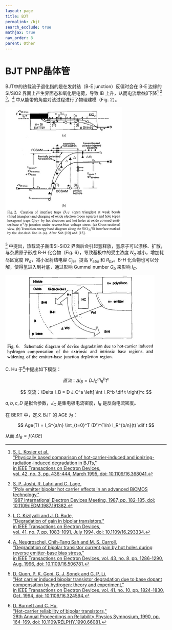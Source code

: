 ```yaml
---
layout: page
title: BJT
permalink: /bjt
search_exclude: true
mathjax: true
nav_order: 8
parent: Other
---
```


# BJT PNP晶体管

BJT中的热载流子退化指的是在发射结（B-E junction）反偏时会在 B-E 边缘的 Si/SiO2 界面上产生界面态和氧化层电荷，导致 IB 上升，从而电流增益β下降[^1] [^2] [^3]。[^5] 中从能带的角度对该过程进行了物理建模（Fig. 2）。

![](/assets/images/Fig.%202.%20Creation%20of%20interface%20traps%20in%20npn.jpg)

[^6] 中提出，热载流子轰击Si-SiO2 界面后会引起氢释放，氢原子可以漂移、扩散，与杂质原子形成 B-H 化合物（Fig. 6），导致基极中的受主浓度 $N_a$ 减小，增加耗尽区宽度 $W_d$，减小发射结电容 $C_{je}$，提高 $V_{ebo}$ 和 $R_{bx}$。B-H 化合物也可以分解，使得氢进入到衬底，通过影响 Gummel number $G_b$ 来影响 $I_C$.

![](/assets/images/Fig.%206.%20Schematic%20diagram%20of%20device%20degradation.jpg)

C. Hu 于[^4]中提出如下模型：

$$
直流：\Delta I_B = D J_C^a I_R^b t^c
$$

$$
交流：\Delta I_B = D J_C^a \left[ \int I_R^b \dif t  \right]^c
$$

$a,b,c,D$ 是拟合参数，$J_C$ 是集电极电流密度，$I_R$ 是反向电流密度。

在 BERT 中，定义 BJT 的 AGE 为：

$$
Age(T) = I_S^{a/n} \int_{t=0}^T (D')^{1/n} I_R^{b/n}(t) \dif t
$$

从而 $\Delta I_B \propto f(AGE)$



[^1]: [S. L. Kosier et al.,<br> "Physically based comparison of hot-carrier-induced and ionizing-radiation-induced degradation in BJTs,"<br> in IEEE Transactions on Electron Devices,<br> vol. 42, no. 3, pp. 436-444, March 1995, doi: 10.1109/16.368041.](https://ieeexplore.ieee.org/abstract/document/368041/)

[^2]: [S. P. Joshi, R. Lahri and C. Lage,<br> "Poly emitter bipolar hot carrier effects in an advanced BiCMOS technology,"<br> 1987 International Electron Devices Meeting, 1987, pp. 182-185, doi: 10.1109/IEDM.1987.191382.](https://ieeexplore.ieee.org/abstract/document/1487340/)

[^3]: [I. C. Kizilyalli and J. D. Bude, <br>"Degradation of gain in bipolar transistors,"<br> in IEEE Transactions on Electron Devices,<br> vol. 41, no. 7, pp. 1083-1091, July 1994, doi: 10.1109/16.293334.](https://ieeexplore.ieee.org/abstract/document/293334)

[^4]: [D. Burnett and C. Hu, <br>"Hot-carrier reliability of bipolar transistors," <br>28th Annual Proceedings on Reliability Physics Symposium, 1990, pp. 164-169, doi: 10.1109/RELPHY.1990.66081.](https://ieeexplore.ieee.org/document/66081)

[^5]: [A. Neugroschel, Chih-Tang Sah and M. S. Carroll, <br>"Degradation of bipolar transistor current gain by hot holes during reverse emitter-base bias stress,"<br> in IEEE Transactions on Electron Devices, vol. 43, no. 8, pp. 1286-1290, Aug. 1996, doi: 10.1109/16.506781.](https://ieeexplore.ieee.org/abstract/document/506781/authors#authors)

[^6]: [D. Quon, P. K. Gopi, G. J. Sonek and G. P. Li, <br>"Hot carrier induced bipolar transistor degradation due to base dopant compensation by hydrogen: theory and experiment," <br>in IEEE Transactions on Electron Devices, vol. 41, no. 10, pp. 1824-1830, Oct. 1994, doi: 10.1109/16.324594.](https://ieeexplore.ieee.org/document/324594)

[^7]: [Origin of large-amplitude random telegraph signal in silicon bipolar junction transistors after hot carrier degradation](https://aip.scitation.org/doi/abs/10.1063/1.116393)